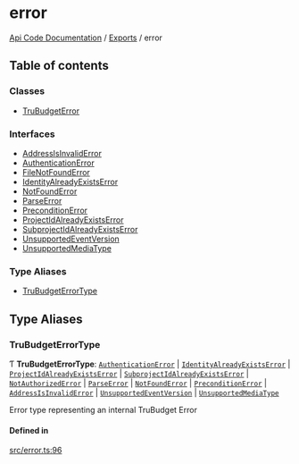 # error
 
[Api Code Documentation](../README.md) / [Exports](../modules.md) / error

## Table of contents

### Classes

- [TruBudgetError](../classes/error.TruBudgetError.md)

### Interfaces

- [AddressIsInvalidError](../interfaces/error.AddressIsInvalidError.md)
- [AuthenticationError](../interfaces/error.AuthenticationError.md)
- [FileNotFoundError](../interfaces/error.FileNotFoundError.md)
- [IdentityAlreadyExistsError](../interfaces/error.IdentityAlreadyExistsError.md)
- [NotFoundError](../interfaces/error.NotFoundError.md)
- [ParseError](../interfaces/error.ParseError.md)
- [PreconditionError](../interfaces/error.PreconditionError.md)
- [ProjectIdAlreadyExistsError](../interfaces/error.ProjectIdAlreadyExistsError.md)
- [SubprojectIdAlreadyExistsError](../interfaces/error.SubprojectIdAlreadyExistsError.md)
- [UnsupportedEventVersion](../interfaces/error.UnsupportedEventVersion.md)
- [UnsupportedMediaType](../interfaces/error.UnsupportedMediaType.md)

### Type Aliases

- [TruBudgetErrorType](error.md#trubudgeterrortype)

## Type Aliases

### TruBudgetErrorType

Ƭ **TruBudgetErrorType**: [`AuthenticationError`](../interfaces/error.AuthenticationError.md) \| [`IdentityAlreadyExistsError`](../interfaces/error.IdentityAlreadyExistsError.md) \| [`ProjectIdAlreadyExistsError`](../interfaces/error.ProjectIdAlreadyExistsError.md) \| [`SubprojectIdAlreadyExistsError`](../interfaces/error.SubprojectIdAlreadyExistsError.md) \| [`NotAuthorizedError`](../interfaces/authz_types.NotAuthorizedError.md) \| [`ParseError`](../interfaces/error.ParseError.md) \| [`NotFoundError`](../interfaces/error.NotFoundError.md) \| [`PreconditionError`](../interfaces/error.PreconditionError.md) \| [`AddressIsInvalidError`](../interfaces/error.AddressIsInvalidError.md) \| [`UnsupportedEventVersion`](../interfaces/error.UnsupportedEventVersion.md) \| [`UnsupportedMediaType`](../interfaces/error.UnsupportedMediaType.md)

Error type representing an internal TruBudget Error

#### Defined in

[src/error.ts:96](https://github.com/openkfw/TruBudget/blob/3cf6626/api/src/error.ts#L96)

